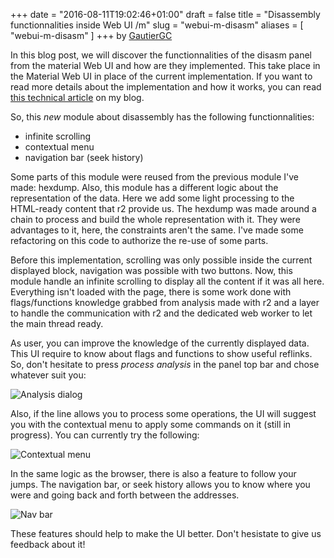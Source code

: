 +++
date = "2016-08-11T19:02:46+01:00"
draft = false
title = "Disassembly functionnalities inside Web UI /m"
slug = "webui-m-disasm"
aliases = [
	"webui-m-disasm"
]
+++
by [GautierGC](https://twitter.com/GautierGC)

In this blog post, we will discover the functionnalities of the disasm panel from the material Web UI and how are they implemented. This take place in the Material Web UI in place of the current implementation. If you want to read more details about the implementation and how it works, you can read [this technical article](https://blog.gautiercolajanni.fr/gsoc/r2/2016/08/11/disassembly-rewriting-and-refactoring.html) on my blog.

So, this *new* module about disassembly has the following functionnalities:

* infinite scrolling
* contextual menu 
* navigation bar (seek history)

Some parts of this module were reused from the previous module I've made: hexdump. Also, this module has a different logic about the representation of the data. Here we add some light processing to the HTML-ready content that r2 provide us. The hexdump was made around a chain to process and build the whole representation with it. They were advantages to it, here, the constraints aren't the same. I've made some refactoring on this code to authorize the re-use of some parts.

Before this implementation, scrolling was only possible inside the current displayed block, navigation was possible with two buttons. Now, this module handle an infinite scrolling to display all the content if it was all here. Everything isn't loaded with the page, there is some work done with flags/functions knowledge grabbed from analysis made with r2 and a layer to handle the communication with r2 and the dedicated web worker to let the main thread ready.

As user, you can improve the knowledge of the currently displayed data. This UI require to know about flags and functions to show useful reflinks. So, don't hesitate to press *process analysis* in the panel top bar and chose whatever suit you:

![Analysis dialog](/blog/images/webui_analysis.png)

Also, if the line allows you to process some operations, the UI will suggest you with the contextual menu to apply some commands on it (still in progress). You can currently try the following:

![Contextual menu](/blog/images/webui_contextmenu.png)

In the same logic as the browser, there is also a feature to follow your jumps. The navigation bar, or seek history allows you to know where you were and going back and forth between the addresses.

![Nav bar](/blog/images/webui_navbar.png)

These features should help to make the UI better. Don't hesistate to give us feedback about it!